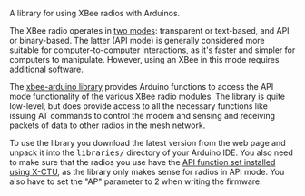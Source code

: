 <html><body><p>A library for using XBee radios with Arduinos.

<!--more-->

The XBee radio operates in <a href="/blog/2013/07/01/xbee/" target="_blank">two modes</a>: transparent or text-based, and API or binary-based. The latter (API mode) is generally considered more suitable for computer-to-computer interactions, as it's faster and simpler for computers to manipulate. However, using an XBee in this mode requires additional software.

The <a href="https://code.google.com/p/xbee-arduino/" target="_blank">xbee-arduino library</a> provides Arduino functions to access the API mode functionality of the various XBee radio modules. The library is quite low-level, but does provide access to all the necessary functions like issuing AT commands to control the modem and sensing and receiving packets of data to other radios in the mesh network.

To use the library you download the latest version from the web page and unpack it into the <tt>libraries/</tt> directory of your Arduino IDE. You also need to make sure that the radios you use have the <a href="/blog/2013/07/02/xctu/" target="_blank">API function set installed using X-CTU</a>, as the library only makes sense for radios in API mode. You also have to set the "AP" parameter to 2 when writing the firmware.</p></body></html>
